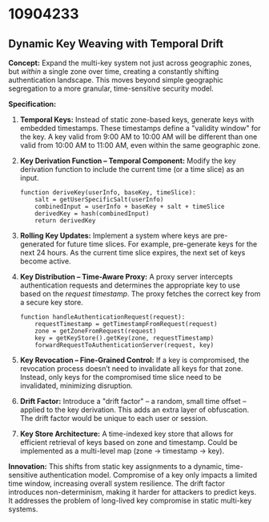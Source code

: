 # 10904233

## Dynamic Key Weaving with Temporal Drift

**Concept:** Expand the multi-key system not just across geographic zones, but *within* a single zone over time, creating a constantly shifting authentication landscape. This moves beyond simple geographic segregation to a more granular, time-sensitive security model.

**Specification:**

1.  **Temporal Keys:**  Instead of static zone-based keys, generate keys with embedded timestamps.  These timestamps define a "validity window" for the key.  A key valid from 9:00 AM to 10:00 AM will be different than one valid from 10:00 AM to 11:00 AM, even within the same geographic zone.

2.  **Key Derivation Function – Temporal Component:** Modify the key derivation function to include the current time (or a time slice) as an input.  

    ```pseudocode
    function deriveKey(userInfo, baseKey, timeSlice):
        salt = getUserSpecificSalt(userInfo)
        combinedInput = userInfo + baseKey + salt + timeSlice
        derivedKey = hash(combinedInput)
        return derivedKey
    ```

3.  **Rolling Key Updates:**  Implement a system where keys are pre-generated for future time slices.  For example, pre-generate keys for the next 24 hours. As the current time slice expires, the next set of keys become active.  

4.  **Key Distribution – Time-Aware Proxy:**  A proxy server intercepts authentication requests and determines the appropriate key to use based on the *request timestamp*. The proxy fetches the correct key from a secure key store.

    ```pseudocode
    function handleAuthenticationRequest(request):
        requestTimestamp = getTimestampFromRequest(request)
        zone = getZoneFromRequest(request) 
        key = getKeyStore().getKey(zone, requestTimestamp)
        forwardRequestToAuthenticationServer(request, key)
    ```

5. **Key Revocation – Fine-Grained Control:**  If a key is compromised, the revocation process doesn’t need to invalidate all keys for that zone. Instead, only keys for the compromised time slice need to be invalidated, minimizing disruption.

6. **Drift Factor:** Introduce a "drift factor" – a random, small time offset – applied to the key derivation.  This adds an extra layer of obfuscation. The drift factor would be unique to each user or session.

7. **Key Store Architecture:**  A time-indexed key store that allows for efficient retrieval of keys based on zone and timestamp. Could be implemented as a multi-level map (zone -> timestamp -> key).

**Innovation:** This shifts from static key assignments to a dynamic, time-sensitive authentication model. Compromise of a key only impacts a limited time window, increasing overall system resilience.  The drift factor introduces non-determinism, making it harder for attackers to predict keys.  It addresses the problem of long-lived key compromise in static multi-key systems.